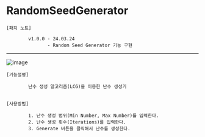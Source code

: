 # RandomSeedGenerator

    [패치 노트]

            v1.0.0 - 24.03.24
                   - Random Seed Generator 기능 구현

-------------------------------------------------------------------------------------
![image](https://github.com/kastro723/RandomSeedGenerator/assets/55536937/c017aba6-245c-44b5-ab5d-052b63444c53)


    [기능설명]
    
            난수 생성 알고리즘(LCG)을 이용한 난수 생성기


    [사용방법]
    
            1. 난수 생성 범위(Min Number, Max Number)를 입력한다.
            2. 난수 생성 횟수(Iterations)를 입력한다.
            3. Generate 버튼을 클릭해서 난수를 생성한다.
